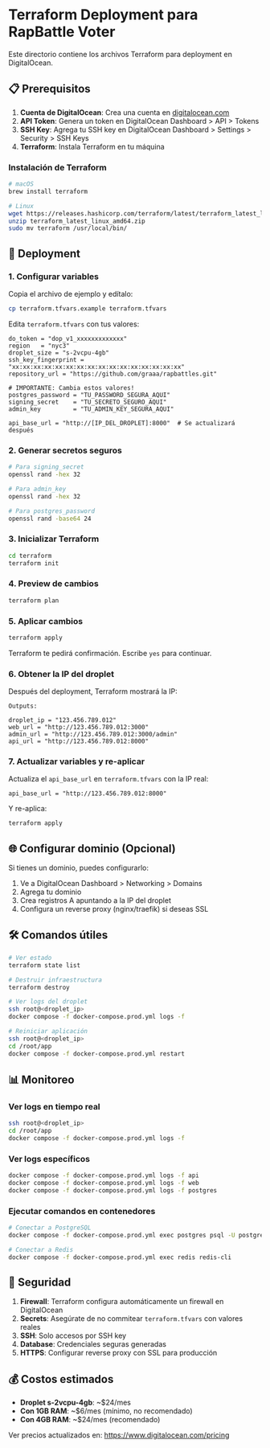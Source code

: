 # Terraform Deployment para RapBattle Voter

Este directorio contiene los archivos Terraform para deployment en DigitalOcean.

## 📋 Prerequisitos

1. **Cuenta de DigitalOcean**: Crea una cuenta en [digitalocean.com](https://digitalocean.com)
2. **API Token**: Genera un token en DigitalOcean Dashboard > API > Tokens
3. **SSH Key**: Agrega tu SSH key en DigitalOcean Dashboard > Settings > Security > SSH Keys
4. **Terraform**: Instala Terraform en tu máquina

### Instalación de Terraform

```bash
# macOS
brew install terraform

# Linux
wget https://releases.hashicorp.com/terraform/latest/terraform_latest_linux_amd64.zip
unzip terraform_latest_linux_amd64.zip
sudo mv terraform /usr/local/bin/
```

## 🚀 Deployment

### 1. Configurar variables

Copia el archivo de ejemplo y edítalo:

```bash
cp terraform.tfvars.example terraform.tfvars
```

Edita `terraform.tfvars` con tus valores:

```hcl
do_token = "dop_v1_xxxxxxxxxxxxx"
region   = "nyc3"
droplet_size = "s-2vcpu-4gb"
ssh_key_fingerprint = "xx:xx:xx:xx:xx:xx:xx:xx:xx:xx:xx:xx:xx:xx:xx:xx"
repository_url = "https://github.com/graaa/rapbattles.git"

# IMPORTANTE: Cambia estos valores!
postgres_password = "TU_PASSWORD_SEGURA_AQUI"
signing_secret    = "TU_SECRETO_SEGURO_AQUI"
admin_key         = "TU_ADMIN_KEY_SEGURA_AQUI"

api_base_url = "http://[IP_DEL_DROPLET]:8000"  # Se actualizará después
```

### 2. Generar secretos seguros

```bash
# Para signing_secret
openssl rand -hex 32

# Para admin_key  
openssl rand -hex 32

# Para postgres_password
openssl rand -base64 24
```

### 3. Inicializar Terraform

```bash
cd terraform
terraform init
```

### 4. Preview de cambios

```bash
terraform plan
```

### 5. Aplicar cambios

```bash
terraform apply
```

Terraform te pedirá confirmación. Escribe `yes` para continuar.

### 6. Obtener la IP del droplet

Después del deployment, Terraform mostrará la IP:

```
Outputs:

droplet_ip = "123.456.789.012"
web_url = "http://123.456.789.012:3000"
admin_url = "http://123.456.789.012:3000/admin"
api_url = "http://123.456.789.012:8000"
```

### 7. Actualizar variables y re-aplicar

Actualiza el `api_base_url` en `terraform.tfvars` con la IP real:

```hcl
api_base_url = "http://123.456.789.012:8000"
```

Y re-aplica:

```bash
terraform apply
```

## 🌐 Configurar dominio (Opcional)

Si tienes un dominio, puedes configurarlo:

1. Ve a DigitalOcean Dashboard > Networking > Domains
2. Agrega tu dominio
3. Crea registros A apuntando a la IP del droplet
4. Configura un reverse proxy (nginx/traefik) si deseas SSL

## 🛠️ Comandos útiles

```bash
# Ver estado
terraform state list

# Destruir infraestructura
terraform destroy

# Ver logs del droplet
ssh root@<droplet_ip>
docker compose -f docker-compose.prod.yml logs -f

# Reiniciar aplicación
ssh root@<droplet_ip>
cd /root/app
docker compose -f docker-compose.prod.yml restart
```

## 📊 Monitoreo

### Ver logs en tiempo real

```bash
ssh root@<droplet_ip>
cd /root/app
docker compose -f docker-compose.prod.yml logs -f
```

### Ver logs específicos

```bash
docker compose -f docker-compose.prod.yml logs -f api
docker compose -f docker-compose.prod.yml logs -f web
docker compose -f docker-compose.prod.yml logs -f postgres
```

### Ejecutar comandos en contenedores

```bash
# Conectar a PostgreSQL
docker compose -f docker-compose.prod.yml exec postgres psql -U postgres -d rapbattles

# Conectar a Redis
docker compose -f docker-compose.prod.yml exec redis redis-cli
```

## 🔐 Seguridad

1. **Firewall**: Terraform configura automáticamente un firewall en DigitalOcean
2. **Secrets**: Asegúrate de no commitear `terraform.tfvars` con valores reales
3. **SSH**: Solo accesos por SSH key
4. **Database**: Credenciales seguras generadas
5. **HTTPS**: Configurar reverse proxy con SSL para producción

## 💰 Costos estimados

- **Droplet s-2vcpu-4gb**: ~$24/mes
- **Con 1GB RAM**: ~$6/mes (mínimo, no recomendado)
- **Con 4GB RAM**: ~$24/mes (recomendado)

Ver precios actualizados en: https://www.digitalocean.com/pricing
